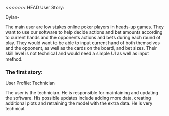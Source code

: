 <<<<<<< HEAD
User Story:

Dylan-

The main user are low stakes online poker players in heads-up games. They want to use our software to help decide
actions and bet amounts according to current hands and the opponents actions and bets during each round of play. They 
would want to be able to input current hand of both themselves and the opponent, as well as the cards on the board, and
bet sizes. Their skill level is not technical and would need a simple UI as well as input method.

### The first story:
User Profile: Technician

The user is the technician. He is responsible for maintaining and updating the software. His possible updates include adding more data, creating additional plots and retraining the model with the extra data. He is very technical.

